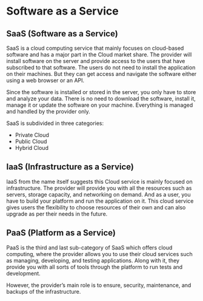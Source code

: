 # Software as a Service

## SaaS (Software as a Service)

SaaS is a cloud computing service that mainly focuses on cloud-based software and has a major part in the Cloud market share. The provider will install software on the server and provide access to the users that have subscribed to that software. The users do not need to install the application on their machines. But they can get access and navigate the software either using a web browser or an API.

Since the software is installed or stored in the server, you only have to store and analyze your data. There is no need to download the software, install it, manage it or update the software on your machine. Everything is managed and handled by the provider only.

SaaS is subdivided in three categories:

* Private Cloud
* Public Cloud
* Hybrid Cloud

## IaaS (Infrastructure as a Service)

IaaS from the name itself suggests this Cloud service is mainly focused on infrastructure. The provider will provide you with all the resources such as servers, storage capacity, and networking on demand. And as a user, you have to build your platform and run the application on it. This cloud service gives users the flexibility to choose resources of their own and can also upgrade as per their needs in the future.

## PaaS (Platform as a Service)

PaaS is the third and last sub-category of SaaS which offers cloud computing, where the provider allows you to use their cloud services such as managing, developing, and testing applications. Along with it, they provide you with all sorts of tools through the platform to run tests and development.

However, the provider’s main role is to ensure, security, maintenance, and backups of the infrastructure.
